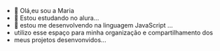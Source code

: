 - 👋 Olá,eu sou a Maria
- 👀 Estou estudando no alura...
- 🌱 estou me desenvolvendo na linguagem JavaScript ...
- utilizo esse espaço para minha organização e compartilhamento dos
- meus projetos desenvonvidos...

<!---
Mariassx/Mariassx is a ✨ special ✨ repository because its `README.md` (this file) appears on your GitHub profile.
You can click the Preview link to take a look at your changes.
--->
